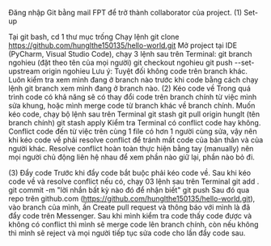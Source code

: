 
Đăng nhập Git bằng mail FPT để trở thành collaborator của project. (1) Set-up

Tại git bash, cd 1 thư mục trống
Chạy lệnh git clone https://github.com/hunglthe150135/hello-world.git
Mở project tại IDE (PyCharm, Visual Studio Code), chạy 3 lệnh sau trên Terminal: git branch ngohieu (đặt theo tên của mọi người) git checkout ngohieu git push --set-upstream origin ngohieu Lưu ý: Tuyệt đối không code trên branch khác. Luôn kiểm tra xem mình đang ở branch nào trước khi code bằng cách chạy lệnh git branch xem mình đang ở branch nào.
(2) Kéo code về Trong quá trình code có khả năng sẽ có thay đổi code trên branch chính từ việc mình sửa khung, hoặc mình merge code từ branch khác về branch chính. Muốn kéo code, chạy bộ lệnh sau trên Terminal git stash git pull origin hunglt (tên branch chính) git stash apply Kiểm tra Terminal có conflict code hay không. Conflict code đến từ việc trên cùng 1 file có hơn 1 người cùng sửa, vậy nên khi kéo code về phải resolve conflict để tránh mất code của bản thân và của người khác. Resolve conflict hoàn toàn thực hiện bằng tay (manually) nên mọi người chủ động liên hệ nhau để xem phần nào giữ lại, phần nào bỏ đi.

(3) Đẩy code Trước khi đẩy code bắt buộc phải kéo code về. Sau khi kéo code về và resolve conflict nếu có, chạy 03 lệnh sau trên Terminal git add . git commit -m "lời nhắn bất kỳ nào đó để nhận biết" git push Sau đó qua repo trên github.com (https://github.com/hunglthe150135/hello-world.git), vào branch của mình, ấn Create pull request và thông báo với mình là đã đẩy code trên Messenger. Sau khi mình kiểm tra code thấy code được và không có conflict thì mình sẽ merge code lên branch chính, còn nếu không thì mình sẽ reject và mọi người tiếp tục sửa code cho lần đẩy code sau.
